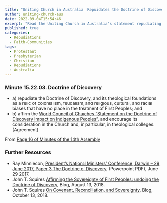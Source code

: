 ```yaml
---
title: "Uniting Church in Australia, Repuidates the Doctrine of Discovery"
author: uniting-church-aus
date: 2022-09-04T15:54:46
excerpt: "Read the Uniting Church in Australia's statement repudiating the Doctrine of Discovery."
published: true
categories:
  - Repudiations
  - Faith-Communities
tags:
  - Protestant
  - Presbyterian
  - Christian
  - Repudiations
  - Australia
---
```

### Minute 15.22.03. Doctrine of Discovery
* a) repudiate the Doctrine of Discovery, and its theological foundations as a relic of colonialism, feudalism, and religious, cultural, and racial biases that have no place in the treatment of First Peoples; and
* b) affirm the [World Council of Churches “Statement on the Doctrine of Discovery Impact on Indigenous Peoples”](/world-council-of-churches/), and encourage its consideration in the Church and, in particular, in theological colleges. (Agreement)

From [Page 16 of Minutes of the 14th Assembly](https://web.archive.org/web/20220904201053/https://assembly.uca.org.au/images/assemblies/Minutes-14th-assembly.pdf)

### Further Resources
* Ray Minniecon, [President’s National Ministers’ Conference, Darwin – 29 June 2017, Paper 3 The Doctrine of Discovery](https://web.archive.org/web/20220904201955/https://assembly.uca.org.au/images/events/PNMC2017/Doctrine-of-Discovery-Pastor-Ray-Minniecon.pdf), (Powerpoint PDF), June 29 2017.
* John T. Squires [Affirming the Sovereignty of First Peoples: undoing the Doctrine of Discovery](https://web.archive.org/web/20220904202144/https://johntsquires.com/2018/08/13/affirming-the-sovereignty-of-first-peoples-undoing-the-doctrine-of-discovery/), Blog, August 13, 2018.
* John T. Squires [On Covenant, Reconciliation, and Sovereignty](https://web.archive.org/web/20220904202138/https://johntsquires.com/2018/10/13/on-covenant-reconciliation-and-sovereignty/), Blog, October 13, 2018.
